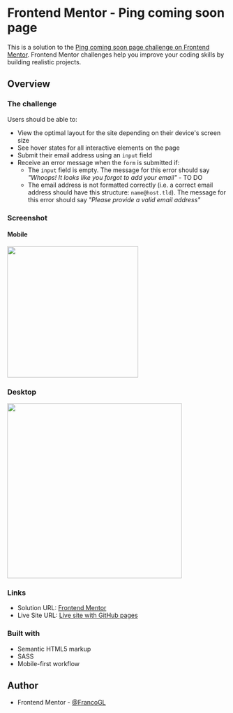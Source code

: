 # Frontend Mentor - Ping coming soon page

This is a solution to the [Ping coming soon page challenge on Frontend Mentor](https://www.frontendmentor.io/challenges/ping-single-column-coming-soon-page-5cadd051fec04111f7b848da). Frontend Mentor challenges help you improve your coding skills by building realistic projects. 

## Overview

### The challenge

Users should be able to:

- View the optimal layout for the site depending on their device's screen size
- See hover states for all interactive elements on the page
- Submit their email address using an `input` field
- Receive an error message when the `form` is submitted if:
	- The `input` field is empty. The message for this error should say *"Whoops! It looks like you forgot to add your email"* - TO DO
	- The email address is not formatted correctly (i.e. a correct email address should have this structure: `name@host.tld`). The message for this error should say *"Please provide a valid email address"*

### Screenshot

#### Mobile

<img src="https://user-images.githubusercontent.com/66887467/227042034-b7fb7167-3ace-4446-9904-f7696f5611c7.png" width="300px">

### Desktop

<img src="https://user-images.githubusercontent.com/66887467/227042254-f860b5ad-a39b-4a9a-814f-4af860c95017.png" width="400px">

### Links

- Solution URL: [Frontend Mentor](#)
- Live Site URL: [Live site with GitHub pages](https://francogl.github.io/FMC-Ping-coming-soon-page/)

### Built with

- Semantic HTML5 markup
- SASS
- Mobile-first workflow

## Author

- Frontend Mentor - [@FrancoGL](https://www.frontendmentor.io/profile/FrancoGL)
